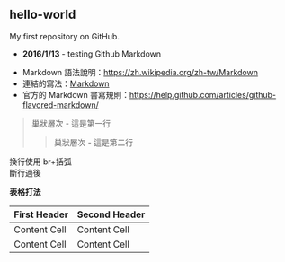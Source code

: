 hello-world
------------------------------------------------------------------
My first repository on GitHub.
* **2016/1/13** - testing Github Markdown
 - Markdown 語法說明：<https://zh.wikipedia.org/zh-tw/Markdown>
 - 連結的寫法：[Markdown](http://zh.wikipedia.com/wiki/Markdown)
 - 官方的 Markdown 書寫規則：https://help.github.com/articles/github-flavored-markdown/

> 巢狀層次 - 這是第一行
>> 巢狀層次 - 這是第二行

換行使用 br+括弧
<br /> 斷行過後

**表格打法**

| First Header  | Second Header |
| ------------- | ------------- |
| Content Cell  | Content Cell  |
| Content Cell  | Content Cell  |
